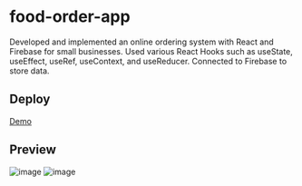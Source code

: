 # food-order-app
Developed and implemented an online ordering system with React and Firebase for small businesses. Used various React Hooks such as useState, useEffect, useRef, useContext, and useReducer. Connected to Firebase to store data.
## Deploy
[Demo](https://food-order-app-michannan.vercel.app/)
## Preview
![image](https://github.com/MichanNan/food-order-app/assets/101557182/57265c62-f671-41a0-88f5-89d2a6134879)
![image](https://github.com/MichanNan/food-order-app/assets/101557182/2eb50c57-8f98-4998-b621-836966f97c0d)
